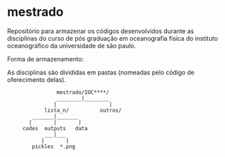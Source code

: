 # mestrado

Repositório para armazenar os códigos desenvolvidos durante as disciplinas do curso de pós graduação em oceanografia física do instituto oceanográfico da universidade de são paulo.

Forma de armazenamento:

As disciplinas são divididas em pastas (nomeadas pelo código de oferecimento delas).

					mestrado/IOC****/
					________|________
				   | 				 |
				lista_n/ 		  outros/
			_______|_______
		   |	   |	   |
		 codes	outputs   data
		 		___|___
		 	   |       |
		 	pickles  *.png


